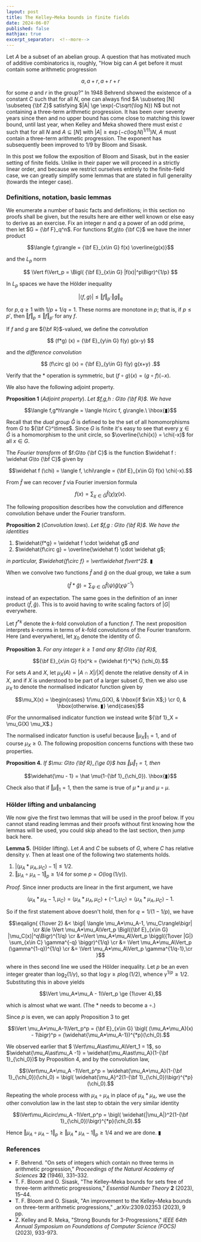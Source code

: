 ```yaml
---
layout: post
title: The Kelley–Meka bounds in finite fields
date: 2024-06-07
published: false
mathjax: true
excerpt_separator:  <!--more-->
---
```


Let $A$ be a subset of an abelian group. A question that has motivated much of additive
combinatorics is, roughly, "How big can $A$ get before it must contain some arithmetic progression

$$a, a+r, a+r+r$$

for some $a$ and $r$ in the group?" In 1948 Behrend showed the existence of a constant $C$ such
that for all $N$, one can always find $A \subseteq [N] \subseteq {\bf Z}$ satisfying
$|A| \ge \exp(-C\sqrt{\log N}) N$ but not containing
a three-term arithmetic progression. It has been over seventy years since then and no upper bound has come close
to matching this lower bound, until last year, when Kelley and Meka showed there must exist $c$ such that
for all $N$ and $A\subseteq [N]$ with $|A| \ge \exp(-c(\log N)^{1/11}) N$, $A$
must contain a three-term arithmetic
progression. The exponent has subsequently been improved to $1/9$ by Bloom and Sisask.

In this post we follow the exposition of Bloom and Sisask, but in the easier setting of finite fields.
Unlike in their paper we will proceed in a strictly linear order, and because we restrict ourselves entirely
to the finite-field case, we can greatly simplify some lemmas that are stated in full generality (towards
the integer case).

<!--more-->

### Definitions, notation, basic lemmas

We enumerate a number of basic facts and definitions; in this section no proofs shall be given, but the
results here are either well known or else easy to derive as an exercise.
Fix an integer $n$ and $q$ a power of an odd prime, then let $G = {\bf F}_q^n$.
For functions $f,g\to {\bf C}$ we have
the inner product

$$\langle f,g\rangle = {\bf E}_{x\in G} f(x) \overline{g(x)}$$

and the $L_p$ norm

$$ \Vert f\Vert_p = \Bigl( {\bf E}_{x\in G} |f(x)|^p\Bigr)^{1/p} $$

In $L_p$ spaces we have the Hölder inequality

$$ | \langle f,g\rangle | \le \Vert f\Vert_p \cdot \Vert g\Vert_q $$

for $p,q \ge 1$ with $1/p + 1/q = 1$. These norms are monotone in $p$; that is, if $p\le p'$, then
$\Vert f\Vert_p \le \Vert f\Vert_{p'}$ for any $f$.

If $f$ and $g$ are ${\bf R}$-valued, we define the _convolution_

$$ (f*g) (x) = {\bf E}_{y\in G} f(y) g(x-y) $$

and the _difference convolution_

$$ (f\circ g) (x) = {\bf E}_{y\in G} f(y) g(x+y) .$$

Verify that the $*$ operation is symmetric, but $(f\circ g)(x) = (g\circ f) (-x)$.

We also have the following adjoint property.

__Proposition 1__ (_Adjoint property_). _Let $f,g,h : G\to {\bf R}$. We have_

$$\langle f,g*h\rangle = \langle h\circ f, g\rangle.\ \hbox{▮}$$

Recall that the _dual group_ $\widehat G$ is defined to be the set of all homomorphisms from $G$ to
${\bf C}^\times$. Since $G$ is finite it's easy to see that every $\chi\in \widehat G$ is a homomorphism
to the unit circle, so $\overline{\chi(x)} = \chi(-x)$ for all $x\in G$.

The _Fourier transform_ of $f:G\to {\bf C}$ is the function $\widehat f : \widehat G\to {\bf C}$ given by

$$\widehat f (\chi) = \langle f, \chi\rangle = {\bf E}_{x\in G} f(x) \chi(-x).$$

From $\widehat f$ we can recover $f$ via Fourier inversion formula

$$f(x) = \sum_{\chi\in \widehat G} \widehat f(\chi)\chi(x).$$

The following proposition describes how the convolution and difference convolution behave under
the Fourier transform.

__Proposition 2__ (_Convolution laws_). _Let $f,g : G\to {\bf R}$. We have the identities_

1. $\widehat{f*g} = \widehat f \cdot \widehat g$ _and_
2.  $\widehat{f\circ g} = \overline{\widehat f} \cdot \widehat g$;

_in particular, $\widehat{f\circ f} = \vert\widehat f\vert^2$._ ▮

When we convolve two functions $\widehat f$ and $\widehat g$ on the dual group, we take a sum

$$(\widehat f * \widehat g) = \sum_{\psi\in G} \widehat f(\psi) \widehat g(\chi \psi^{-1})$$

instead of an expectation.
The same goes in the definition of an inner product $\langle \widehat f, \widehat g\rangle$.
This is to avoid having to write scaling factors of $|G|$ everywhere.

Let $f^{*k}$ denote the $k$-fold convolution of a function $f$. The next proposition interprets $k$-norms
in terms of $k$-fold convolutions of the Fourier transform. Here (and everywhere), let $\chi_0$ denote
the identity of $\widehat G$.

__Proposition 3.__ _For any integer $k\ge 1$ and any $f:G\to {\bf R}$,_

$${\bf E}_{x\in G} f(x)^k = {\widehat f}^{*k} (\chi_0).$$

For sets $A$ and $X$, let $\mu_X(A) = |A\cap X|/|X|$ denote the relative density of $A$ in $X$, and if
$X$ is understood to be part of a larger subset $G$, then we also use $\mu_X$ to denote
the normalised indicator function given by

$$\mu_X(x) =
\begin{cases}
1/\mu_G(X), & \hbox{if $x\in X$;} \cr
0, & \hbox{otherwise. ▮}
\end{cases}$$

(For the unnormalised indicator function we instead write ${\bf 1}_X = \mu_G(X) \mu_X$.)

The normalised indicator function is useful because
$\Vert \mu_X\Vert_1 = 1$, and of course
$\mu_X \ge 0$. The following proposition
concerns functions with these two properties.

__Proposition 4.__ *If
$\mu: G\to {\bf R}_{\ge 0}$
has $\Vert \mu\Vert_1 = 1$, then*

$$\widehat{\mu - 1} = \hat \mu(1-{\bf 1}_{\chi_0}). \hbox{▮}$$

Check also that if $\Vert \mu\Vert_1 = 1$, then the same is true of $\mu*\mu$ and $\mu\circ \mu$.

### Hölder lifting and unbalancing

We now give the first two lemmas that will be used in the proof below. If you cannot stand reading
lemmas and their proofs without first knowing how the lemmas will be used, you could skip ahead
to the last section, then jump back here.

__Lemma 5.__ (Hölder lifting). Let $A$ and $C$ be subsets of $G$, where $C$ has relative density $\gamma$.
Then at least one of the following two statements holds.

1. $\bigl\vert \langle \mu_A * \mu_A, \mu_C\rangle - 1\bigr\vert \le 1/2$.
2. $\Vert \mu_A\circ \mu_A - 1\Vert_p \ge 1/4$ for some $p = O(\log (1/\gamma))$.

_Proof._ Since inner products are linear in the first argument, we have

$$\langle \mu_A*\mu_A - 1, \mu_C\rangle = \langle \mu_A * \mu_A, \mu_C\rangle + \langle -1,\mu_C\rangle
= \langle \mu_A * \mu_A,\mu_C\rangle - 1.$$

So if the first statement above doesn't hold, then for $q = 1/(1-1/p)$, we have

$$\eqalign{
{1\over 2} &< \bigl| \langle \mu_A*\mu_A-1, \mu_C\rangle\bigr| \cr
&\le \Vert \mu_A*\mu_A\Vert_p \Bigl({\bf E}_{x\in G} |\mu_C(x)|^q\Bigr)^{1/q} \cr
&=\Vert \mu_A*\mu_A\Vert_p \biggl({1\over |G|} \sum_{x\in C} \gamma^{-q} \biggr)^{1/q} \cr
&= \Vert \mu_A*\mu_A\Vert_p (\gamma^{1-q})^{1/q} \cr
&= \Vert \mu_A*\mu_A\Vert_p \gamma^{1/q-1},\cr
}$$

where in thes second line we used the Hölder inequality. Let $p$ be an even integer
greater than $\log_2(1/\gamma)$, so that $\log \gamma \ge p\log (1/2)$, whence
$\gamma^{1/p} \ge 1/2$. Substituting this in above yields

$$\Vert \mu_A*\mu_A - 1\Vert_p \ge {1\over 4},$$

which is almost what we want. (The $*$ needs to become a $\circ$.)

Since $p$ is even, we can apply Proposition 3 to get

$$\Vert \mu_A*\mu_A-1\Vert_p^p
= {\bf E}_{x\in G} \bigl( (\mu_A*\mu_A)(x) - 1\bigr)^p
= (\widehat{\mu_A*\mu_A-1})^{*p}(\chi_0).$$

We observed earlier that
$ \Vert\mu_A\ast\mu_A\Vert_1 = 1$, so
$\widehat{\mu_A\ast\mu_A -1} = \widehat{\mu_A\ast\mu_A}(1-{\bf 1}_{\chi_0})$ by Proposition
4, and by the convolution law,

$$\Vert\mu_A*\mu_A -1\Vert_p^p = \widehat{\mu_A*\mu_A}(1-{\bf 1}_{\chi_0})(\chi_0)
= \bigl( \widehat{\mu_A}^2(1-{\bf 1}_{\chi_0})\bigr)^{*p}(\chi_0).$$

Repeating the whole process with $\mu_A\circ\mu_A$ in place of $\mu_A*\mu_A$, we use the other
convolution law in the last step to obtain the very similar identity

$$\Vert\mu_A\circ\mu_A -1\Vert_p^p
= \bigl( \widehat{|\mu_A|}^2(1-{\bf 1}_{\chi_0})\bigr)^{*p}(\chi_0).$$

Hence $\Vert\mu_A\circ\mu_A -1\Vert_p \ge \Vert\mu_A\ast\mu_A -1\Vert_p \ge 1/4$
and we are done. ▮


### References

+ F. Behrend. "On sets of integers which contain no three terms in arithmetic progression," _Proceedings
of the Natural Academy of Sciences_ __32__ (1946), 331–332.
+ T. F. Bloom and O. Sisask, "The Kelley–Meka bounds for sets free of three-term arithmetic progressions,"
_Essential Number Theory_ __2__ (2023), 15–44.
+ T. F. Bloom and O. Sisask, "An improvement to the Kelley–Meka bounds on three-term arithmetic progressions,"
_arXiv:2309.02353 (2023), 9 pp.
+ Z. Kelley and R. Meka, "Strong Bounds for 3-Progressions," _IEEE 64th
  Annual Symposium on Foundations of Computer Science (FOCS)_ (2023), 933-973.


